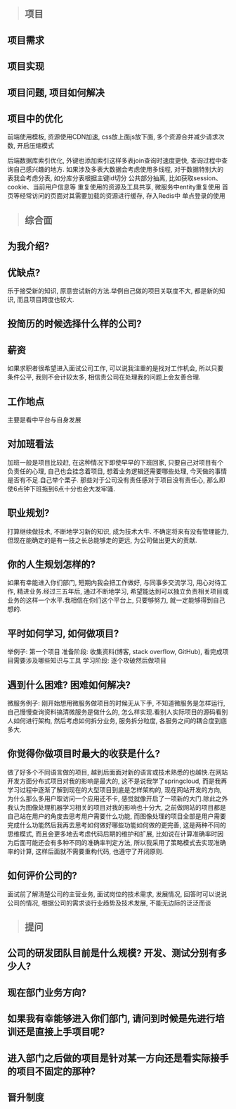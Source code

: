 > ## 项目

## 项目需求
## 项目实现
## 项目问题, 项目如何解决
## 项目中的优化
前端使用模板, 资源使用CDN加速, css放上面js放下面, 多个资源合并减少请求次数, 开启压缩模式

后端数据库索引优化, 外键也添加索引这样多表join查询时速度更快, 查询过程中查询自己感兴趣的地方. 如果涉及多表大数据会考虑使用多线程, 对于数据特别大的表我会考虑分表, 如分库分表根据主键id切分
公共部分抽离, 比如获取session、cookie、当前用户信息等
重复使用的资源及工具共享, 微服务中entity重复使用
首页等经常访问的页面对其需要加载的资源进行缓存, 存入Redis中
单点登录的使用

> ## 综合面

## 为我介绍?
## 优缺点?
乐于接受新的知识, 原意尝试新的方法.举例自己做的项目关联度不大, 都是新的知识, 而且项目跨度也较大.

## 投简历的时候选择什么样的公司?


## 薪资
如果求职者很希望进入面试公司工作, 可以说我注重的是找对工作机会, 所以只要条件公平, 我则不会计较太多, 相信贵公司在处理我的问题上会友善合理.

## 工作地点
主要是看中平台与自身发展

## 对加班看法
加班一般是项目比较赶, 在这种情况下即使早早的下班回家, 只要自己对项目有个负责任的心理, 自己也会挂念着项目, 想着业务逻辑还需要哪些处理, 今天做的事情是否有不足.自己举个栗子.
那些对于公司没有责任感对于项目没有责任心, 那么即使6点钟下班拖到6点十分也会大发牢骚.

## 职业规划?
打算继续做技术, 不断地学习新的知识, 成为技术大牛. 不确定将来有没有管理能力, 但现在能确定的是有一技之长总能够走的更远, 为公司做出更大的贡献.

## 你的人生规划怎样的? 
如果有幸能进入你们部门, 短期内我会把工作做好, 与同事多交流学习, 用心对待工作, 精进业务.经过三五年后, 通过不断地学习, 希望能达到可以独立负责相关项目或业务的这样一个水平.我相信在你们这个平台上, 只要够努力, 就一定能够得到自己想的.


## 平时如何学习, 如何做项目?
举例子: 第一个项目
准备阶段: 收集资料(博客, stack overflow,  GitHub), 看完成项目需要涉及哪些知识与工具
学习阶段: 逐个攻破然后做项目

## 遇到什么困难? 困难如何解决?
微服务例子: 
刚开始想用微服务做项目的时候无从下手, 不知道微服务是怎样运行, 自己慢慢查询资料搞清微服务是做什么的, 怎么样实现.看别人实际项目的源码看别人如何进行架构, 然后考虑如何拆分业务, 服务拆分粒度, 各服务之间的耦合度到底多大.

## 你觉得你做项目时最大的收获是什么? 
做了好多个不同语言做的项目, 越到后面面对新的语言或技术熟悉的也越快.在网站开发方面分布式项目对我的影响是最大的, 这不是说我学了springcloud, 而是我再学习过程中逐渐了解到现在的大型项目到底是怎样架构的, 现在网站开发的方向, 为什么那么多用户取访问一个应用还不卡, 感觉就像开启了一项新的大门.除此之外我认为图像处理机器学习相关的项目对我的影响也十分大, 之前做网站的项目都是自己站在用户的角度去思考用户需要什么功能, 而图像处理的项目全部是用户需要完成什么功能然后我再去思考如何做好哪些功能如何做的更完善, 这是两种不同的思维模式, 而且会更多地去考虑代码后期的维护和扩展, 比如说在计算准确率时因为后面可能还会有多种不同的准确率判定方法, 所以我采用了策略模式去实现准确率的计算, 这样后面就不需要重构代码, 也遵守了开闭原则.

## 如何评价公司的?
面试前了解清楚公司的主营业务, 面试岗位的技术需求, 发展情况, 回答时可以说说公司的情况, 根据公司的需求谈行业趋势及技术发展, 不能无边际的泛泛而谈

> ## 提问

## 公司的研发团队目前是什么规模? 开发、测试分别有多少人? 
## 现在部门业务方向? 
## 如果我有幸能够进入你们部门,  请问到时候是先进行培训还是直接上手项目呢?
## 进入部门之后做的项目是针对某一方向还是看实际接手的项目不固定的那种?
## 晋升制度